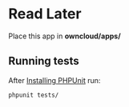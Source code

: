 # Read Later
Place this app in **owncloud/apps/**


## Running tests
After [Installing PHPUnit](http://phpunit.de/getting-started.html) run:

    phpunit tests/